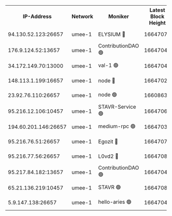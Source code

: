 


<table><tr><th>IP-Address</th><th>Network</th><th>Moniker</th><th>Latest Block Height</th><th>Earliest Block Height</th><th>Catching Up</th><th>Tx Index</th><th>Voting Power</th><th>Scan Time</th></tr><tr><td>94.130.52.123:26657</td><td>umee-1</td><td>ELYSIUM 🔴</td><td>16647070</td><td>3216011</td><td>False</td><td>off</td><td>27402940</td><td>2025-03-15T18:17:07.851553222UTC</td></tr><tr><td>176.9.124.52:13657</td><td>umee-1</td><td>ContributionDAO 🟢</td><td>16647047</td><td>13924595</td><td>False</td><td>on</td><td>0</td><td>2025-03-15T18:15:02.334065475UTC</td></tr><tr><td>34.172.149.70:13000</td><td>umee-1</td><td>val-1 🟢</td><td>16647043</td><td>14743001</td><td>False</td><td>off</td><td>0</td><td>2025-03-15T18:14:38.265234828UTC</td></tr><tr><td>148.113.1.199:16657</td><td>umee-1</td><td>node 🔴</td><td>16647029</td><td>15872248</td><td>False</td><td>off</td><td>1666264</td><td>2025-03-15T18:13:17.714978587UTC</td></tr><tr><td>23.92.76.110:26657</td><td>umee-1</td><td>node 🟢</td><td>16608633</td><td>16142001</td><td>False</td><td>on</td><td>0</td><td>2025-03-15T18:18:57.589496816UTC</td></tr><tr><td>95.216.12.106:10457</td><td>umee-1</td><td>STAVR-Service 🟢</td><td>16647067</td><td>16306001</td><td>False</td><td>on</td><td>0</td><td>2025-03-15T18:16:48.861645010UTC</td></tr><tr><td>194.60.201.146:26657</td><td>umee-1</td><td>medium-rpc 🟢</td><td>16647030</td><td>16469652</td><td>False</td><td>on</td><td>0</td><td>2025-03-15T18:13:28.557161439UTC</td></tr><tr><td>95.216.76.51:26657</td><td>umee-1</td><td>Egozit 🔴</td><td>16647070</td><td>16547070</td><td>False</td><td>off</td><td>38720612</td><td>2025-03-15T18:17:07.587199310UTC</td></tr><tr><td>95.216.77.56:26657</td><td>umee-1</td><td>L0vd2 🔴</td><td>16647083</td><td>16547083</td><td>False</td><td>off</td><td>38615754</td><td>2025-03-15T18:18:17.384420118UTC</td></tr><tr><td>95.217.84.182:13657</td><td>umee-1</td><td>ContributionDAO 🟢</td><td>16647041</td><td>16609409</td><td>False</td><td>off</td><td>0</td><td>2025-03-15T18:14:30.640455952UTC</td></tr><tr><td>65.21.136.219:10457</td><td>umee-1</td><td>STAVR 🟢</td><td>16647084</td><td>16644001</td><td>False</td><td>on</td><td>0</td><td>2025-03-15T18:18:23.864320035UTC</td></tr><tr><td>5.9.147.138:26657</td><td>umee-1</td><td>hello-aries 🟢</td><td>16647042</td><td>16644461</td><td>False</td><td>off</td><td>0</td><td>2025-03-15T18:14:34.958441795UTC</td></tr></table>